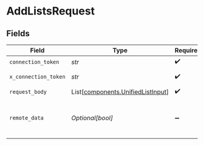 # AddListsRequest


## Fields

| Field                                                                            | Type                                                                             | Required                                                                         | Description                                                                      |
| -------------------------------------------------------------------------------- | -------------------------------------------------------------------------------- | -------------------------------------------------------------------------------- | -------------------------------------------------------------------------------- |
| `connection_token`                                                               | *str*                                                                            | :heavy_check_mark:                                                               | N/A                                                                              |
| `x_connection_token`                                                             | *str*                                                                            | :heavy_check_mark:                                                               | The connection token                                                             |
| `request_body`                                                                   | List[[components.UnifiedListInput](../../models/components/unifiedlistinput.md)] | :heavy_check_mark:                                                               | N/A                                                                              |
| `remote_data`                                                                    | *Optional[bool]*                                                                 | :heavy_minus_sign:                                                               | Set to true to include data from the original Marketingautomation software.      |